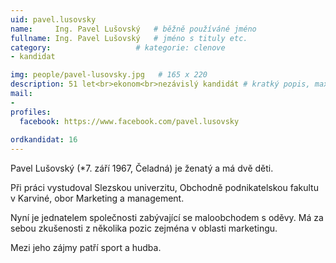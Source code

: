 ```yaml
---
uid: pavel.lusovsky
name:     Ing. Pavel Lušovský  	# běžně používáné jméno
fullname: Ing. Pavel Lušovský  	# jméno s tituly etc.
category:                   # kategorie: clenove
- kandidat

img: people/pavel-lusovsky.jpg   # 165 x 220
description: 51 let<br>ekonom<br>nezávislý kandidát # kratký popis, max 160 znaků
mail:
- 
profiles:
  facebook: https://www.facebook.com/pavel.lusovsky
  
ordkandidat: 16
---
```

Pavel Lušovský (*7. září 1967, Čeladná) je ženatý a má dvě děti. 

Při práci vystudoval Slezskou univerzitu, Obchodně podnikatelskou fakultu v Karviné, obor Marketing a management.

Nyní je jednatelem společnosti zabývající se maloobchodem s oděvy. Má za sebou zkušenosti z několika pozic zejména v oblasti marketingu.

Mezi jeho zájmy patří sport a hudba.
